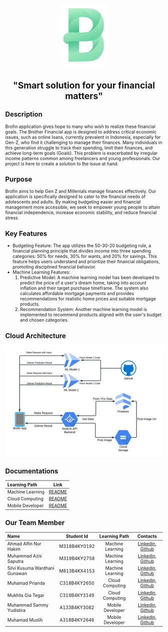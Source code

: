 <div align="center">
  <img src="https://github.com/CP-Finance-Goals/.github/blob/main/profile/brofin-logo.png" alt="Logo Organisasi" width="150">
  <h1>"Smart solution for your financial matters"</h1>
</div>

## Description
Brofin application gives hope to many who wish to realize these financial goals. The Brother Financial app is designed to address critical economic issues, such as online loans,          currently prevalent in Indonesia, especially for Gen-Z, who find it challenging to manage their finances. Many individuals in this generation struggle to track their spending,            limit their finances, and achieve long-term goals (Goals). This problem is exacerbated by irregular income patterns common among freelancers and young professionals. Our project          is here to create a solution to the issue at hand.</p>
## Purpose
Brofin aims to help Gen Z and Millenials manage finances effectively. Our application is specifically designed to cater to the financial needs of adolescents and adults. By making        budgeting easier and financial management more accessible, we seek to empower young people to attain financial independence, increase economic stability, and reduce financial             stress.</p>
## Key Features
- Budgeting Feature: The app utilizes the 50-30-20 budgeting rule, a financial planning principle that divides income into three spending categories: 50% for needs, 30% for wants, and      20% for savings. This feature helps users understand and prioritize their financial obligations, promoting disciplined financial behavior.  
- Machine Learning Features:  
  1. Predictive Model: A machine learning model has been developed to predict the price of a user's dream home, taking into account inflation and their target purchase timeframe. The          system also calculates affordable mortgage payments and provides recommendations for realistic home prices and suitable mortgage products.
  2. Recommendation System: Another machine learning model is implemented to recommend products aligned with the user's budget and chosen categories.
## Cloud Architecture
<div align="center">
  <img src="https://github.com/CP-Finance-Goals/.github/blob/main/profile/Cloud%20Arch.png" alt="Arsitektur" width="500">
</div>


## Documentations
| Learning Path    | Link                                                                        |
|:-----------------|:---------------------------------------------------------------------------:|
| Machine Learning | [README](https://github.com/CP-Finance-Goals/ML-Repo/blob/main/README.md)   |
| Cloud Computing  | [README](https://github.com/CP-Finance-Goals/CC-Repo/blob/main/README.md)   |
| Mobile Developer | [README](https://github.com/CP-Finance-Goals/Brofin-MD/blob/main/README.md) |

## Our Team Member
| Name                           | Student Id      | Learning Path      | Contacts                                                                                                     |
|:-------------------------------|:---------------:|:------------------:|:------------------------------------------------------------------------------------------------------------:|
| Ahmad Alfin Nur Hakim          | M318B4KY0192    | Machine Learning   | [Linkedin](https://www.linkedin.com/in/ahmadalfinnurhakim), [Github](https://github.com/alf1001)                         |
| Muhammad Azis Saputra          | M319B4KY2758    | Machine Learning   | [Linkedin](https://www.linkedin.com/in/azisputra), [Github](https://github.com/MuhammadAzisSaputra)                      |
| Silvi Kusuma Wardhani Gunawan  | M813B4KX4153    | Machine Learning   | [Linkedin](https://www.linkedin.com/in/silvi-kusuma-wardhani-gunawan), [Github](https://github.com/Silvikusuma04)        |
| Muhamad Prianda                | C318B4KY2650    | Cloud Computing    | [Linkedin](https://www.linkedin.com/in/muhamad-prianda-749191253), [Github](https://github.com/MUHAMADPRIANDA)           |
| Mukhlis Gia Tegar              | C318B4KY3149    | Cloud Computing    | [Linkedin](https://www.linkedin.com/in/mukhlis-gia-tegar-435027295), [Github](https://github.com/MkhGT)                  |
| Muhammad Sammy Yudistira       | A133B4KY3082    | Mobile Developer   | [Linkedin](https://www.linkedin.com/in/sammy-yudistira), [Github](https://github.com/MSammyYudistira) |
| Muhamad Muslih                 | A318B4KY2646    | Mobile Developer   | [Linkedin](https://www.linkedin.com/in/muhamad-muslih-a92120275), [Github](https://github.com/papermintx)                |
